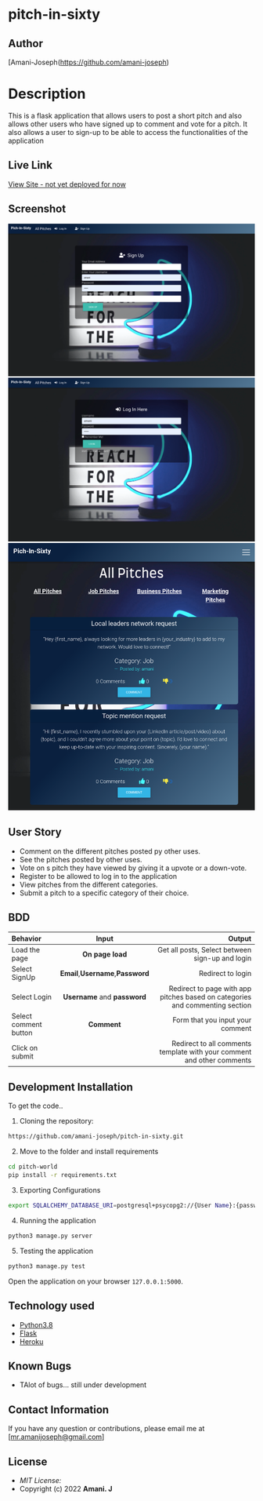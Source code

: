 # pitch-in-sixty
## Author

[Amani-Joseph(https://github.com/amani-joseph)

# Description
This  is a flask application that allows users to post a short pitch and also allows other users who have signed up to comment and vote for a pitch. It also allows a user to sign-up to be able to access the functionalities of the application

## Live Link
[View Site - not yet deployed for now]()

## Screenshot

<img src="https://github.com/amani-joseph/pitch-in-sixty/blob/master/app/static/images/pitch-in-sixty.herokuapp.com_signup.png?raw=true" >
<img src="https://github.com/amani-joseph/pitch-in-sixty/blob/master/app/static/images/pitch-in-sixty.herokuapp.com_login.png?raw=true" >
<img src="https://github.com/amani-joseph/pitch-in-sixty/blob/master/app/static/images/pitch-in-sixty.herokuapp.com_%20(1).png?raw=true" >


## User Story

* Comment on the different pitches posted py other uses.
* See the pitches posted by other uses.
* Vote on s pitch they have viewed by giving it a upvote or a down-vote.
* Register to be allowed to log in to the application
* View pitches from the different categories.
* Submit a pitch to a specific category of their choice.

## BDD
| Behavior | Input | Output |
| :---------------- | :---------------: | ------------------: |
| Load the page | **On page load** | Get all posts, Select between sign-up and login|
| Select SignUp| **Email**,**Username**,**Password** | Redirect to login|
| Select Login | **Username** and **password** | Redirect to page with app pitches based on categories and commenting section|
| Select comment button | **Comment** | Form that you input your comment|
| Click on submit |  | Redirect to all comments template with your comment and other comments|





## Development Installation
To get the code..

1. Cloning the repository:
  ```bash
  https://github.com/amani-joseph/pitch-in-sixty.git
  ```
2. Move to the folder and install requirements
  ```bash
  cd pitch-world
  pip install -r requirements.txt
  ```
3. Exporting Configurations
  ```bash
  export SQLALCHEMY_DATABASE_URI=postgresql+psycopg2://{User Name}:{password}@localhost/{database name}
  ```
4. Running the application
  ```bash
  python3 manage.py server
  ```
5. Testing the application
  ```bash
  python3 manage.py test
  ```
Open the application on your browser `127.0.0.1:5000`.


## Technology used

* [Python3.8](https://www.python.org/)
* [Flask](http://flask.pocoo.org/)
* [Heroku](https://heroku.com)


## Known Bugs
* TAlot of bugs... still under development

## Contact Information 

If you have any question or contributions, please email me at [mr.amanijoseph@gmail.com]

## License
* *MIT License:*
* Copyright (c) 2022 **Amani. J**
